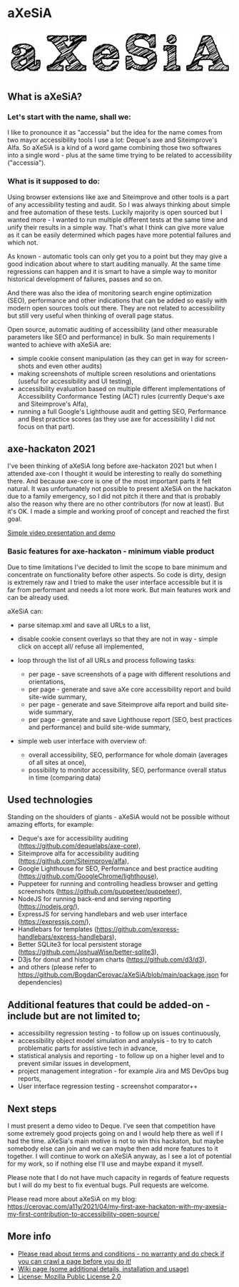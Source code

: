 # aXeSiA

![aXeSiA logo - just text with custom font, looking like it was drawn by hand](https://github.com/BogdanCerovac/aXeSiA/blob/main/srv/public/res/aXeSiA-logo.png?raw=true)

## What is aXeSiA?

### Let's start with the name, shall we:
I like to pronounce it as "accessia" but the idea for the name comes from two mayor accessibility tools I use a lot: Deque's axe and Siteimprove's Alfa. So aXeSiA is a kind of a word game combining those two softwares into a single word - plus at the same time trying to be related to accessibility ("accessia").

### What is it supposed to do:

Using browser extensions like axe and Siteimprove and other tools is a part of any accessibility testing and audit. So I was always thinking about simple and free automation of these tests. Luckily majority is open sourced but I wanted more - I wanted to run multiple different tests at the same time and unify their results in a simple way. That's what I think can give more value as it can be easily determined which pages have more potential failures and which not.

As known - automatic tools can only get you to a point but they may give a good indication about where to start auditing manually. At the same time regressions can happen and it is smart to have a simple way to monitor historical development of failures, passes and so on.

And there was also the idea of monitoring search engine optimization (SEO), performance and other indications that can be added so easily with modern open sources tools out there. They are not related to accessibility but still very useful when thinking of overall page status.

Open source, automatic auditing of accessibility (and other measurable parameters like SEO and performance) in bulk. 
So main requirements I wanted to achieve with aXeSiA are:
- simple cookie consent manipulation (as they can get in way for screen-shots and even other audits)
- making screenshots of multiple screen resolutions and orientations (useful for accessibility and UI testing),
- accessibility evaluation based on multiple different implementations of Accessibility Conformance Testing (ACT) rules (currently Deque's axe and Siteimprove's Alfa),
- running a full Google's Lighthouse audit and getting SEO, Performance and Best practice scores (as they use axe for accessibility I did not focus on that part).

## axe-hackaton 2021

I've been thinking of aXeSiA long before axe-hackaton 2021 but when I attended axe-con I thought it would be interesting to really do something there. And because axe-core is one of the most important parts it felt natural. It was unfortunately not possible to present aXeSiA on the hackaton due to a family emergency, so I did not pitch it there and that is probably also the reason why there are no other contributors (for now at least). But it's OK. I made a simple and working proof of concept and reached the first goal.

[Simple video presentation and demo](https://youtu.be/c2ICfeuM8HE)


### Basic features for axe-hackaton - minimum viable product

Due to time limitations I've decided to limit the scope to bare minimum and concentrate on functionality before other aspects. So code is dirty, design is extremely raw and I tried to make the user interface accessible but it is far from performant and needs a lot more work. But main features work and can be already used.

aXeSiA can:

- parse sitemap.xml and save all URLs to a list,
- disable cookie consent overlays so that they are not in way - simple click on accept all/ refuse all implemented,
- loop through the list of all URLs and process following tasks:
    - per page - save screenshots of a page with different resolutions and orientations,
    - per page - generate and save aXe core accessibility report and build site-wide summary,
    - per page - generate and save Siteimprove alfa report and build site-wide summary,
    - per page - generate and save Lighthouse report (SEO, best practices and performance) and build site-wide summary,

- simple web user interface with overview of:
    - overall accessibility, SEO, performance for whole domain (averages of all sites at once),
    - possibility to monitor accessibility, SEO, performance overall status in time (comparing data)

## Used technologies

Standing on the shoulders of giants - aXeSiA would not be possible without amazing efforts, for example:
- Deque's axe for accessibility auditing (https://github.com/dequelabs/axe-core),
- Siteimprove alfa for accessibility auditing (https://github.com/Siteimprove/alfa),
- Google Lighthouse for SEO, Performance and best practice auditing (https://github.com/GoogleChrome/lighthouse),
- Puppeteer for running and controlling headless browser and getting screenshots (https://github.com/puppeteer/puppeteer),
- NodeJS for running back-end and serving reporting (https://nodejs.org/),
- ExpressJS for serving handlebars and web user interface (https://expressjs.com/),
- Handlebars for templates (https://github.com/express-handlebars/express-handlebars),
- Better SQLite3 for local persistent storage (https://github.com/JoshuaWise/better-sqlite3),
- D3js for donut and histogram charts (https://github.com/d3/d3),
- and others (please refer to https://github.com/BogdanCerovac/aXeSiA/blob/main/package.json for dependencies)

## Additional features that could be added-on - include but are not limited to;
- accessibility regression testing - to follow up on issues continuously,
- accessibility object model simulation and analysis - to try to catch problematic parts for assistive tech in advance,
- statistical analysis and reporting - to follow up on a higher level and to prevent similar issues in development,
- project management integration - for example Jira and MS DevOps bug reports,
- User interface regression testing - screenshot comparator++ 

## Next steps

I must present a demo video to Deque. I've seen that competition have some extremely good projects going on and I would help there as well if I had the time. aXeSia's main motive is not to win this hackaton, but maybe somebody else can join and we can maybe then add more features to it together. I will continue to work on aXeSiA anyway, as I see a lot of potential for my work, so if nothing else I'll use and maybe expand it myself.

Please note that I do not have much capacity in regards of feature requests but I will do my best to fix eventual bugs. Pull requests are welcome.

Please read more about aXeSiA on my blog: https://cerovac.com/a11y/2021/04/my-first-axe-hackaton-with-my-axesia-my-first-contribution-to-accessibility-open-source/

## More info

- [Please read about terms and conditions - no warranty and do check if you can crawl a page before you do it!](https://github.com/BogdanCerovac/aXeSiA/wiki/Terms-and-conditions)
- [Wiki page (some additional details, installation and usage)](https://github.com/BogdanCerovac/aXeSiA/wiki)
- [License: Mozilla Public License 2.0](https://github.com/BogdanCerovac/aXeSiA/blob/main/LICENSE)

